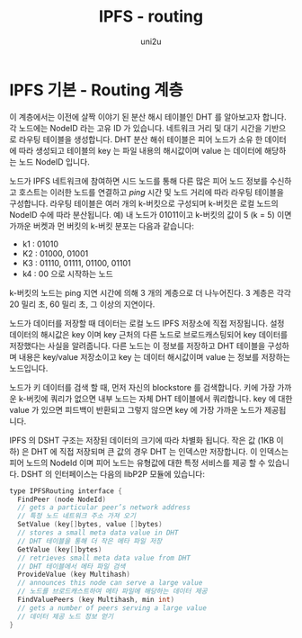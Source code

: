 ﻿---
layout: post
title: "IPFS - routing"
categories:
  - IPFS_Review
tags:
  - IPFS_routing
lang: ko
author: "uni2u"
meta: "Springfield"
---

# IPFS 기본 - Routing 계층

이 계층에서는 이전에 살짝 이야기 된 분산 해시 테이블인 DHT 를 알아보고자 합니다. 각 노드에는 NodeID 라는 고유 ID 가 있습니다. 네트워크 거리 및 대기 시간을 기반으로 라우팅 테이블을 생성합니다. DHT 분산 해쉬 테이블은 피어 노드가 소유 한 데이터에 따라 생성되고 테이블의 key 는 파일 내용의 해시값이며 value 는 데이터에 해당하는 노드 NodeID 입니다.

노드가 IPFS 네트워크에 참여하면 시드 노드를 통해 다른 많은 피어 노드 정보를 수신하고 호스트는 이러한 노드를 연결하고 _ping_ 시간 및 노드 거리에 따라 라우팅 테이블을 구성합니다. 라우팅 테이블은 여러 개의 k-버킷으로 구성되며 k-버킷은 로컬 노드의 NodeID 수에 따라 분산됩니다. 
예) 내 노드가 01011이고 k-버킷의 값이 5 (k = 5) 이면 가까운 버켓과 먼 버킷의 k-버킷 분포는 다음과 같습니다:

- k1 : 01010
- K2 : 01000, 01001
- K3 : 01110, 01111, 01100, 01101
- k4 : 00 으로 시작하는 노드

k-버킷의 노드는 ping 지연 시간에 의해 3 개의 계층으로 더 나누어진다. 3 계층은 각각 20 밀리 초, 60 밀리 초, 그 이상의 지연이다.

노드가 데이터를 저장할 때 데이터는 로컬 노드 IPFS 저장소에 직접 저장됩니다. 설정 데이터의 해시값은 key 이며 key 근처의 다른 노드로 브로드캐스팅되어 key 데이터를 저장했다는 사실을 알려줍니다. 다른 노드는 이 정보를 저장하고 DHT 테이블을 구성하며 내용은 key/value 저장소이고 key 는 데이터 해시값이며 value 는 정보를 저장하는 노드입니다.

노드가 키 데이터를 검색 할 때, 먼저 자신의 blockstore 를 검색합니다. 키에 가장 가까운 k-버킷에 쿼리가 없으면 내부 노드는 자체 DHT 테이블에서 쿼리합니다. key 에 대한 value 가 있으면 피드백이 반환되고 그렇지 않으면 key 에 가장 가까운 노드가 제공됩니다.

IPFS 의 DSHT 구조는 저장된 데이터의 크기에 따라 차별화 됩니다. 작은 값 (1KB 이하) 은 DHT 에 직접 저장되며 큰 값의 경우 DHT 는 인덱스만 저장합니다. 이 인덱스는 피어 노드의 NodeId 이며 피어 노드는 유형값에 대한 특정 서비스를 제공 할 수 있습니다. DSHT 의 인터페이스는 다음의 libP2P 모듈에 있습니다:

``` cpp
type IPFSRouting interface {
  FindPeer (node NodeId)
  // gets a particular peer’s network address 
  // 특정 노드 네트워크 주소 가져 오기
  SetValue (key[]bytes, value []bytes)
  // stores a small meta data value in DHT 
  // DHT 테이블을 통해 더 작은 메타 파일 저장
  GetValue (key[]bytes)
  // retrieves small meta data value from DHT 
  // DHT 테이블에서 메타 파일 검색
  ProvideValue (key Multihash)
  // announces this node can serve a large value
  // 노드를 브로드캐스트하여 메타 파일에 해당하는 데이터 제공
  FindValuePeers (key Multihash, min int)
  // gets a number of peers serving a large value 
  // 데이터 제공 노드 정보 얻기
}
```
